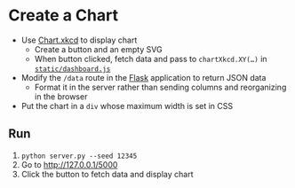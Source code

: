 # Create a Chart

-   Use [Chart.xkcd][chartxkcd] to display chart
    -   Create a button and an empty SVG
    -   When button clicked, fetch data and pass to `chartXkcd.XY(…)` in [`static/dashboard.js`](static/dashboard.js)
-   Modify the `/data` route in the [Flask][flask] application to return JSON data
    -   Format it in the server rather than sending columns and reorganizing in the browser
-   Put the chart in a `div` whose maximum width is set in CSS

## Run

1.  `python server.py --seed 12345`
1.  Go to <http://127.0.0.1/5000>
1.  Click the button to fetch data and display chart

[chartxkcd]: https://timqian.com/chart.xkcd/
[flask]: https://flask.palletsprojects.com/
